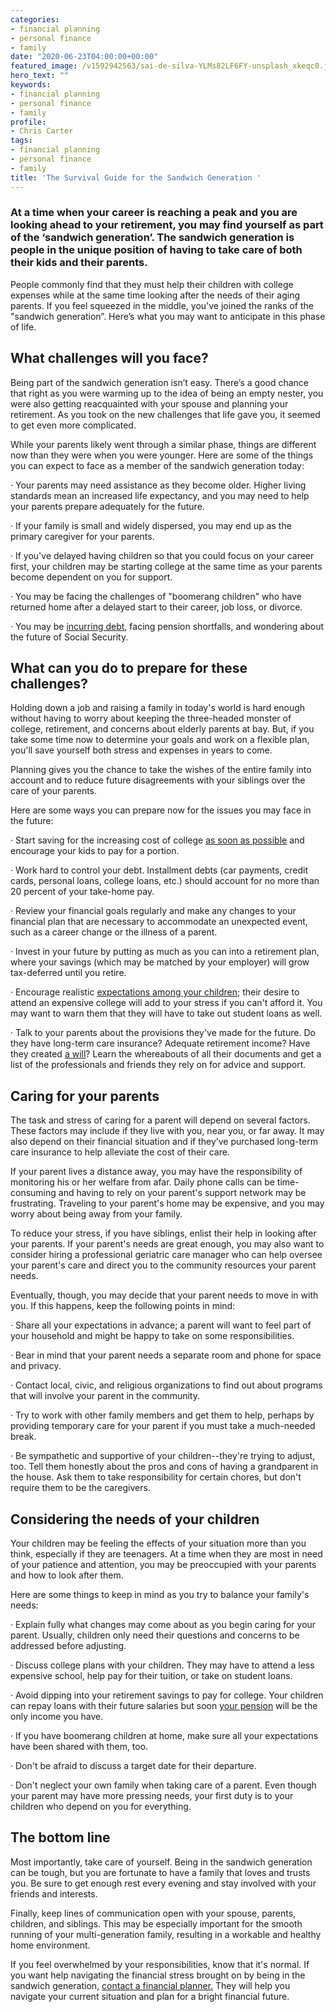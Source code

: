 ```yaml
---
categories:
- financial planning
- personal finance
- family
date: "2020-06-23T04:00:00+00:00"
featured_image: /v1592942563/sai-de-silva-YLMs82LF6FY-unsplash_xkeqc0.jpg
hero_text: ""
keywords:
- financial planning
- personal finance
- family
profile:
- Chris Carter
tags:
- financial planning
- personal finance
- family
title: 'The Survival Guide for the Sandwich Generation '
---
```

### At a time when your career is reaching a peak and you are looking ahead to your retirement, you may find yourself as part of the ‘sandwich generation’. The sandwich generation is people in the unique position of having to take care of both their kids and their parents.

People commonly find that they must help their children with college expenses while at the same time looking after the needs of their aging parents. If you feel squeezed in the middle, you've joined the ranks of the "sandwich generation”. Here’s what you may want to anticipate in this phase of life.

## What challenges will you face?

Being part of the sandwich generation isn’t easy. There’s a good chance that right as you were warming up to the idea of being an empty nester, you were also getting reacquainted with your spouse and planning your retirement. As you took on the new challenges that life gave you, it seemed to get even more complicated.

While your parents likely went through a similar phase, things are different now than they were when you were younger. Here are some of the things you can expect to face as a member of the sandwich generation today:

· Your parents may need assistance as they become older. Higher living standards mean an increased life expectancy, and you may need to help your parents prepare adequately for the future.

· If your family is small and widely dispersed, you may end up as the primary caregiver for your parents.

· If you've delayed having children so that you could focus on your career first, your children may be starting college at the same time as your parents become dependent on you for support.

· You may be facing the challenges of "boomerang children" who have returned home after a delayed start to their career, job loss, or divorce.

· You may be [incurring debt](https://navalign.com/updates/the-curious-case-of-good-debt-vs-bad-debt/), facing pension shortfalls, and wondering about the future of Social Security.

## What can you do to prepare for these challenges?

Holding down a job and raising a family in today's world is hard enough without having to worry about keeping the three-headed monster of college, retirement, and concerns about elderly parents at bay. But, if you take some time now to determine your goals and work on a flexible plan, you'll save yourself both stress and expenses in years to come.

Planning gives you the chance to take the wishes of the entire family into account and to reduce future disagreements with your siblings over the care of your parents.

Here are some ways you can prepare now for the issues you may face in the future:

· Start saving for the increasing cost of college [as soon as possible](https://navalign.com/updates/4-financial-priorities-young-families-should-address/) and encourage your kids to pay for a portion.

· Work hard to control your debt. Installment debts (car payments, credit cards, personal loans, college loans, etc.) should account for no more than 20 percent of your take-home pay.

· Review your financial goals regularly and make any changes to your financial plan that are necessary to accommodate an unexpected event, such as a career change or the illness of a parent.

· Invest in your future by putting as much as you can into a retirement plan, where your savings (which may be matched by your employer) will grow tax-deferred until you retire.

· Encourage realistic [expectations among your children](https://navalign.com/updates/how-to-help-your-kids-become-money-masters/); their desire to attend an expensive college will add to your stress if you can't afford it. You may want to warn them that they will have to take out student loans as well.

· Talk to your parents about the provisions they've made for the future. Do they have long-term care insurance? Adequate retirement income? Have they created [a will](https://navalign.com/updates/wills-the-cornerstone-of-your-estate-plan/)? Learn the whereabouts of all their documents and get a list of the professionals and friends they rely on for advice and support.

## Caring for your parents

The task and stress of caring for a parent will depend on several factors. These factors may include if they live with you, near you, or far away. It may also depend on their financial situation and if they’ve purchased long-term care insurance to help alleviate the cost of their care.

If your parent lives a distance away, you may have the responsibility of monitoring his or her welfare from afar. Daily phone calls can be time-consuming and having to rely on your parent's support network may be frustrating. Traveling to your parent's home may be expensive, and you may worry about being away from your family.

To reduce your stress, if you have siblings, enlist their help in looking after your parents. If your parent's needs are great enough, you may also want to consider hiring a professional geriatric care manager who can help oversee your parent's care and direct you to the community resources your parent needs.

Eventually, though, you may decide that your parent needs to move in with you. If this happens, keep the following points in mind:

· Share all your expectations in advance; a parent will want to feel part of your household and might be happy to take on some responsibilities.

· Bear in mind that your parent needs a separate room and phone for space and privacy.

· Contact local, civic, and religious organizations to find out about programs that will involve your parent in the community.

· Try to work with other family members and get them to help, perhaps by providing temporary care for your parent if you must take a much-needed break.

· Be sympathetic and supportive of your children--they're trying to adjust, too. Tell them honestly about the pros and cons of having a grandparent in the house. Ask them to take responsibility for certain chores, but don't require them to be the caregivers.

## Considering the needs of your children

Your children may be feeling the effects of your situation more than you think, especially if they are teenagers. At a time when they are most in need of your patience and attention, you may be preoccupied with your parents and how to look after them.

Here are some things to keep in mind as you try to balance your family's needs:

· Explain fully what changes may come about as you begin caring for your parent. Usually, children only need their questions and concerns to be addressed before adjusting.

· Discuss college plans with your children. They may have to attend a less expensive school, help pay for their tuition, or take on student loans.

· Avoid dipping into your retirement savings to pay for college. Your children can repay loans with their future salaries but soon [your pension](https://navalign.com/updates/top-5-social-security-myths-debunked/) will be the only income you have.

· If you have boomerang children at home, make sure all your expectations have been shared with them, too.

· Don't be afraid to discuss a target date for their departure.

· Don't neglect your own family when taking care of a parent. Even though your parent may have more pressing needs, your first duty is to your children who depend on you for everything.

## The bottom line

Most importantly, take care of yourself. Being in the sandwich generation can be tough, but you are fortunate to have a family that loves and trusts you. Be sure to get enough rest every evening and stay involved with your friends and interests.

Finally, keep lines of communication open with your spouse, parents, children, and siblings. This may be especially important for the smooth running of your multi-generation family, resulting in a workable and healthy home environment.

If you feel overwhelmed by your responsibilities, know that it's normal. If you want help navigating the financial stress brought on by being in the sandwich generation, [contact a financial planner.](https://navalign.com/what-we-do/fiduciary-financial-planning/) They will help you navigate your current situation and plan for a bright financial future.